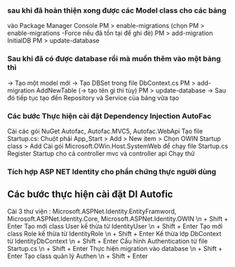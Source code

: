 ### sau khi đã hoàn thiện xong được các Model class cho các bảng

vào Package Manager Console
PM > enable-migrations (chọn PM > enable-migrations -Force nếu đã tồn tại để ghi đè)
PM > add-migration InitialDB
PM > update-database

### Sau khi đã có được database rồi mà muốn thêm vào một bảng thì

-> Tạo một model mới -> Tạo DBSet trong file <NameDatabse>DbContext.cs
PM > add-migration AddNewTable (-> tạo tên gì thì tùy)
PM > update-database
-> Sau đó tiếp tục tạo đến Repository và Service của bảng vừa tạo

### Các bước Thực hiện cài đặt Dependency Injection AutoFac

Cài các gói NuGet Autofac, Autofac.MVC5, Autofac.WebApi
Tạo file Startup.cs: Chuột phải App_Start > Add > New item > Chọn OWIN Startup class > Add
Cài gói Microsoft.OWin.Host.SystemWeb để chạy file Startup.cs
Register Startup cho cả controller mvc và controller api
Chạy thử

### Tích hợp ASP NET Identity cho phần chứng thực người dùng
## Các bước thực hiện cài đặt DI Autofic

Cài 3 thư viện : Microsoft.ASPNet.Identity.EntityFramword, Microsoft.ASPNet.Identity.Core, Microsoft.ASPNet.Identity.OWIN \n + Shift + Enter
Tạo mới class User kế thừa từ IdentityUser \n + Shift + Enter
Tạo mới class Role kế thừa từ IdentityRole \n + Shift + Enter
Kế thừa lớp DbContext từ IdentityDbContext<User> \n + Shift + Enter
Cấu hình Authentication từ file Startup.cs \n + Shift + Enter
Thực hiện migration vào database \n + Shift + Enter
Tạo class quản lý Authen \n + Shift + Enter

